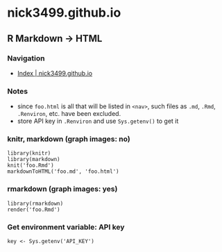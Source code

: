 # nick3499.github.io

## R Markdown -> HTML

### Navigation
 - [Index | nick3499.github.io](https://nick3499.github.io/)

### Notes
 - since `foo.html` is all that will be listed in `<nav>`, such files as `.md`, `.Rmd`, `.Renviron`, etc. have been excluded.
 - store API key in `.Renviron` and use `Sys.getenv()` to get it

### knitr, markdown (graph images: no)
```{r}
library(knitr)
library(markdown)
knit('foo.Rmd')
markdownToHTML('foo.md', 'foo.html')
```

### rmarkdown (graph images: yes)
```{r}
library(rmarkdown)
render('foo.Rmd')
```

### Get environment variable: API key
```{r}
key <- Sys.getenv('API_KEY')
```
